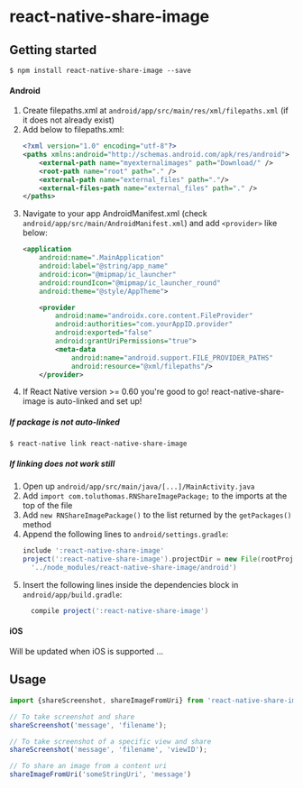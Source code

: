 
# react-native-share-image

## Getting started

`$ npm install react-native-share-image --save`

#### Android

1. Create filepaths.xml at `android/app/src/main/res/xml/filepaths.xml` (if it does not already exist)
2. Add below to filepaths.xml:
	```xml
	<?xml version="1.0" encoding="utf-8"?>
	<paths xmlns:android="http://schemas.android.com/apk/res/android">
		<external-path name="myexternalimages" path="Download/" />
		<root-path name="root" path="." />
		<external-path name="external_files" path="."/>
		<external-files-path name="external_files" path="." />
	</paths>
	```
3. Navigate to your app AndroidManifest.xml (check `android/app/src/main/AndroidManifest.xml`) and add `<provider>` like below:
	```xml
	<application
        android:name=".MainApplication"
        android:label="@string/app_name"
        android:icon="@mipmap/ic_launcher"
        android:roundIcon="@mipmap/ic_launcher_round"
        android:theme="@style/AppTheme">

        <provider
            android:name="androidx.core.content.FileProvider"
            android:authorities="com.yourAppID.provider"
            android:exported="false"
            android:grantUriPermissions="true">
            <meta-data
                android:name="android.support.FILE_PROVIDER_PATHS"
                android:resource="@xml/filepaths"/>
        </provider>
	```
4. If React Native version >= 0.60 you're good to go! react-native-share-image is auto-linked and set up!

##### If package is not auto-linked
`$ react-native link react-native-share-image`

##### If linking does not work still
1. Open up `android/app/src/main/java/[...]/MainActivity.java`
2. Add `import com.toluthomas.RNShareImagePackage;` to the imports at the top of the file
3. Add `new RNShareImagePackage()` to the list returned by the `getPackages()` method
4. Append the following lines to `android/settings.gradle`:
  	```groovy
  	include ':react-native-share-image'
  	project(':react-native-share-image').projectDir = new File(rootProject.projectDir,
	  '../node_modules/react-native-share-image/android')
  	```
5. Insert the following lines inside the dependencies block in `android/app/build.gradle`:
  	```groovy
      compile project(':react-native-share-image')
  	```

#### iOS
Will be updated when iOS is supported ...

## Usage
```javascript
import {shareScreenshot, shareImageFromUri} from 'react-native-share-image';

// To take screenshot and share
shareScreenshot('message', 'filename');

// To take screenshot of a specific view and share
shareScreenshot('message', 'filename', 'viewID');

// To share an image from a content uri
shareImageFromUri('someStringUri', 'message')
```
  